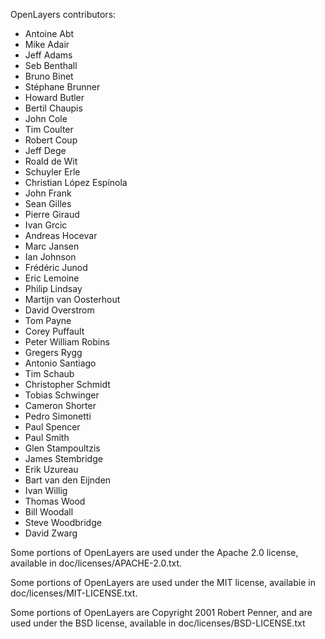 OpenLayers contributors:

* Antoine Abt
* Mike Adair
* Jeff Adams
* Seb Benthall
* Bruno Binet
* Stéphane Brunner
* Howard Butler
* Bertil Chaupis
* John Cole
* Tim Coulter
* Robert Coup
* Jeff Dege
* Roald de Wit
* Schuyler Erle
* Christian López Espínola
* John Frank
* Sean Gilles
* Pierre Giraud
* Ivan Grcic
* Andreas Hocevar
* Marc Jansen
* Ian Johnson
* Frédéric Junod
* Eric Lemoine
* Philip Lindsay
* Martijn van Oosterhout
* David Overstrom
* Tom Payne
* Corey Puffault
* Peter William Robins
* Gregers Rygg
* Antonio Santiago
* Tim Schaub
* Christopher Schmidt
* Tobias Schwinger
* Cameron Shorter
* Pedro Simonetti
* Paul Spencer
* Paul Smith
* Glen Stampoultzis
* James Stembridge
* Erik Uzureau
* Bart van den Eijnden
* Ivan Willig
* Thomas Wood
* Bill Woodall
* Steve Woodbridge
* David Zwarg

Some portions of OpenLayers are used under the Apache 2.0 license, available
in doc/licenses/APACHE-2.0.txt.

Some portions of OpenLayers are used under the MIT license, availabie in
doc/licenses/MIT-LICENSE.txt.

Some portions of OpenLayers are Copyright 2001 Robert Penner, and are used
under the BSD license, available in doc/licenses/BSD-LICENSE.txt
